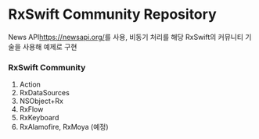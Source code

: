 # RxSwift Community Repository
News API<https://newsapi.org/>를 사용, 비동기 처리를 해당 RxSwift의 커뮤니티 기술을 사용해 예제로 구현

### RxSwift Community
1. Action
2. RxDataSources
3. NSObject+Rx
4. RxFlow
5. RxKeyboard
6. RxAlamofire, RxMoya (예정)
